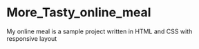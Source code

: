 # More_Tasty_online_meal
My online meal is a sample project written in HTML and CSS with responsive layout

